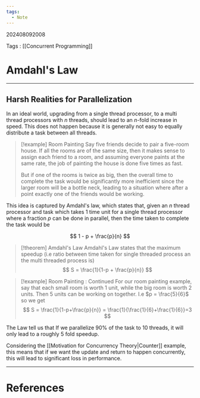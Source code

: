 ```yaml
---
tags:
  - Note
---
```

202408092008

Tags : [[Concurrent Programming]]
# Amdahl's Law
---
## Harsh Realities for Parallelization
In an ideal world, upgrading from a single thread processor, to a multi thread processors with $n$ threads, should lead to an $n$-fold increase in speed. This does not happen because it is generally not easy to equally distribute a task between all threads.

>[!example] Room Painting
>Say five friends decide to pair a five-room house. If all the rooms are of the same size, then it makes sense to assign each friend to a room, and assuming everyone paints at the same rate, the job of painting the house is done five times as fast.
>
>But if one of the rooms is twice as big, then the overall time to complete the task would be significantly more inefficient since the larger room will be a bottle neck, leading to a situation where after a point exactly one of the friends would be working.

This idea is captured by Amdahl's law, which states that, given an $n$ thread processor and task which takes $1$ time unit for a single thread processor where a fraction $p$ can be done in parallel, then the time taken to complete the task would be 

$$
1 - p + \frac{p}{n}
$$

>[!theorem] Amdahl's Law
>Amdahl's Law states that the maximum speedup (i.e ratio between time taken for single threaded process an the multi threaded process is)
>$$
>S = \frac{1}{1-p + \frac{p}{n}}
>$$

>[!example] Room Painting : Continued
>For our room painting example, say that each small room is worth 1 unit, while the big room is worth 2 units. Then 5 units can be working on together. I.e $p = \frac{5}{6}$ so we get
>$$
>S = \frac{1}{1-p+\frac{p}{n}} = \frac{1}{\frac{1}{6}+\frac{1}{6}}=3
>$$

The Law tell us that If we parallelize 90% of the task to 10 threads, it will only lead to a roughly 5 fold speedup.

Considering the [[Motivation for Concurrency Theory|Counter]] example, this means that if we want the update and return to happen concurrently, this will lead to significant loss in performance.

---
# References

